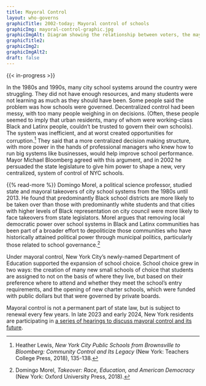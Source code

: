 ```yaml
--- 
title: Mayoral Control
layout: who-governs
graphicTitle: 2002-today; Mayoral control of schools
graphicImg: mayoral-control-graphic.jpg
graphicImgAlt: Diagram showing the relationship between voters, the mayor, community education council, panel on education policy and the school system 
graphicTitle2:  
graphicImg2: 
graphicImgAlt2: 
draft: false
--- 
```


{{< in-progress >}}

In the 1980s and 1990s, many city school systems around the country were struggling. They did not have enough resources, and many students were not learning as much as they should have been. Some people said the problem was how schools were governed. Decentralized control had been messy, with too many people weighing in on decisions. (Often, these people seemed to imply that urban residents, many of whom were working-class Black and Latinx people, couldn’t be trusted to govern their own schools).  The system was inefficient, and at worst created opportunities for corruption.[^1] They said that a more centralized decision making structure, with more power in the hands of professional managers who knew how to run big systems like businesses, would help improve school performance. Mayor Michael Bloomberg agreed with this argument, and in 2002 he persuaded the state legislature to give him power to shape a new, very centralized, system of control of NYC schools.

{{% read-more %}}
Domingo Morel, a political science professor, studied state and mayoral takeovers of city school systems from the 1980s until 2013. He found that predominantly Black school districts are more likely to be taken over than those with predominantly white students and that cities with higher levels of Black representation on city council were more likely to face takeovers from state legislators. Morel argues that removing local democratic power over school systems in Black and Latinx communities has been part of a broader effort to depoliticize those communities who have historically attained political power through municipal politics, particularly those related to school governance.[^2]

Under mayoral control, New York City’s newly-named Department of Education supported the expansion of school choice. School choice grew in two ways: the creation of many new small schools of choice that students are assigned to not on the basis of where they live, but based on their preference where to attend and whether they meet the school’s entry requirements, and the opening of new charter schools, which were funded with public dollars but that were governed by private boards.

Mayoral control is not a permanent part of state law, but is subject to renewal every few years. In late 2023 and early 2024, New York residents are participating in [a series of hearings to discuss mayoral control and its future](https://www.nysed.gov/new-york-city-mayoral-control-hearings).

[^1]: Heather Lewis, *New York City Public Schools from Brownsville to Bloomberg: Community Control and Its Legacy* (New York: Teachers College Press, 2018), 135-138.

[^2]: Domingo Morel, *Takeover: Race, Education, and American Democracy* (New York: Oxford University Press, 2018).
